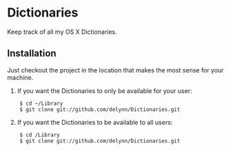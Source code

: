 # Dictionaries

Keep track of all my OS X Dictionaries.

## Installation

Just checkout the project in the location that makes the most sense for your machine.

1. If you want the Dictionaries to only be available for your user:

```
    $ cd ~/Library
    $ git clone git://github.com/delynn/Dictionaries.git
```

2. If you want the Dictionaries to be available to all users:

```
    $ cd /Library
    $ git clone git://github.com/delynn/Dictionaries.git
```
